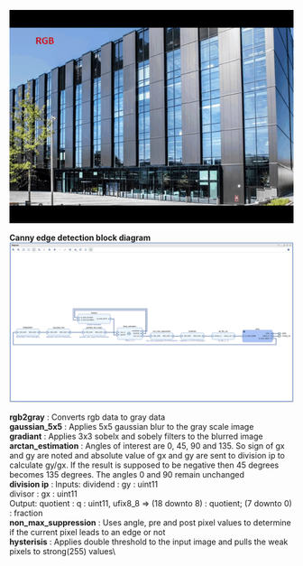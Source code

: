 ![](canny.gif)

**Canny edge detection block diagram**
![alt text](https://github.com/ShoukathAli23/Image-Video-Processing-on-FPGA/blob/master/canny%20edge%20detection/canny%20edge%20detection.png)

**rgb2gray**            : Converts rgb data to gray data\
**gaussian_5x5**        : Applies 5x5 gaussian blur to the gray scale image\
**gradiant**            : Applies 3x3 sobelx and sobely filters to the blurred image\
**arctan_estimation**   : Angles of interest are 0, 45, 90 and 135. So sign of gx and gy are noted and absolute value of gx and gy are sent to division ip to calculate gy/gx. If the result is supposed to be negative then 45 degrees becomes 135 degrees. The angles 0 and 90 remain unchanged\
**division ip**         : Inputs: dividend : gy : uint11\
                                  divisor  : gx : uint11\
                          Output: quotient : q  : uint11, ufix8_8 => (18 downto 8) : quotient; (7 downto 0) : fraction\
**non_max_suppression** : Uses angle, pre and post pixel values to determine if the current pixel leads to an edge or not\
**hysterisis**          : Applies double threshold to the input image and pulls the weak pixels to strong(255) values\
